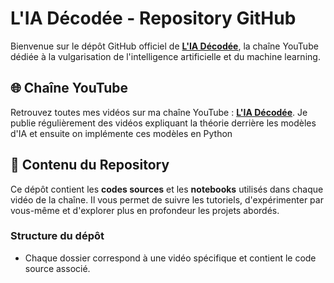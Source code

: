 # L'IA Décodée - Repository GitHub

Bienvenue sur le dépôt GitHub officiel de [**L'IA Décodée**](https://www.youtube.com/@IAdécodée), la chaîne YouTube dédiée à la vulgarisation de l'intelligence artificielle et du machine learning.

## 🌐 Chaîne YouTube

Retrouvez toutes mes vidéos sur ma chaîne YouTube : [**L'IA Décodée**](https://www.youtube.com/@IAdécodée). Je publie régulièrement des vidéos expliquant la théorie derrière les modèles d'IA et ensuite on implémente ces modèles en Python
## 📂 Contenu du Repository

Ce dépôt contient les **codes sources** et les **notebooks** utilisés dans chaque vidéo de la chaîne. Il vous permet de suivre les tutoriels, d'expérimenter par vous-même et d'explorer plus en profondeur les projets abordés.

### Structure du dépôt
- Chaque dossier correspond à une vidéo spécifique et contient le code source associé.
